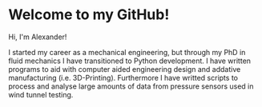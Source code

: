 # Welcome to my GitHub!

Hi, I'm Alexander!

I started my career as a mechanical engineering, but through my PhD in fluid mechanics I have transitioned to Python development. I have written programs to aid with computer aided engineering design and addative manufacturing (i.e. 3D-Printing). Furthermore I have writted scripts to process and analyse large amounts of data from pressure sensors used in wind tunnel testing.
